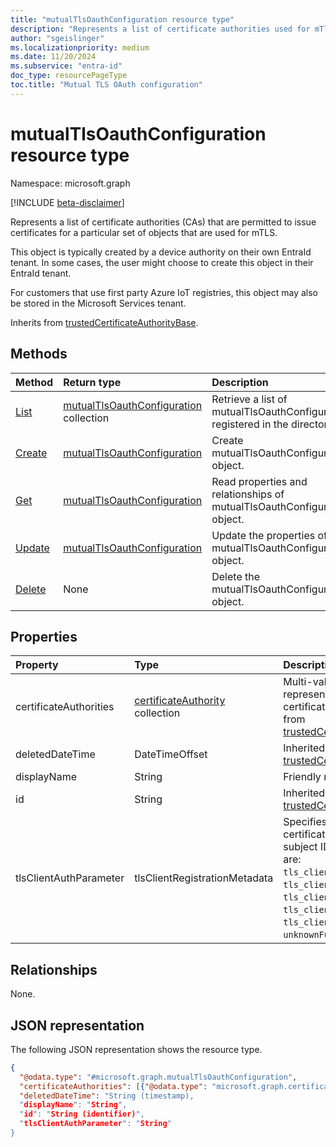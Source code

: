 ```yaml
---
title: "mutualTlsOauthConfiguration resource type"
description: "Represents a list of certificate authorities used for mTls Auth for device objects."
author: "sgeislinger"
ms.localizationpriority: medium
ms.date: 11/20/2024
ms.subservice: "entra-id"
doc_type: resourcePageType
toc.title: "Mutual TLS OAuth configuration"
---
```


# mutualTlsOauthConfiguration resource type

Namespace: microsoft.graph

[!INCLUDE [beta-disclaimer](../../includes/beta-disclaimer.md)]

Represents a list of certificate authorities (CAs) that are permitted to issue certificates for a particular set of objects that are used for mTLS.

This object is typically created by a device authority on their own EntraId tenant. In some cases, the user might choose to create this object in their EntraId tenant.

For customers that use first party Azure IoT registries, this object may also be stored in the Microsoft Services tenant.

Inherits from [trustedCertificateAuthorityBase](../resources/trustedcertificateauthoritybase.md).

## Methods
|Method|Return type|Description|
|:---|:---|:---|
|[List](../api/certificateauthoritypath-list-mutualtlsoauthconfigurations.md) |[mutualTlsOauthConfiguration](mutualtlsoauthconfiguration.md) collection| Retrieve a list of mutualTlsOauthConfiguration registered in the directory. |
|[Create](../api/certificateauthoritypath-post-mutualtlsoauthconfigurations.md) | [mutualTlsOauthConfiguration](mutualtlsoauthconfiguration.md) | Create mutualTlsOauthConfiguration object. |
|[Get](../api/mutualtlsoauthconfiguration-get.md)| [mutualTlsOauthConfiguration](mutualtlsoauthconfiguration.md) | Read properties and relationships of mutualTlsOauthConfiguration object.|
|[Update](../api/mutualtlsoauthconfiguration-update.md) | [mutualTlsOauthConfiguration](mutualtlsoauthconfiguration.md)  | Update the properties of the mutualTlsOauthConfiguration object.  |
|[Delete](../api/certificateauthoritypath-delete-mutualtlsoauthconfigurations.md) | None |Delete the mutualTlsOauthConfiguration object.|

## Properties
|Property|Type|Description|
|:---|:---|:---|
|certificateAuthorities|[certificateAuthority](../resources/certificateauthority.md) collection| Multi-value property that represents a list of trusted certificate authorities. Inherited from [trustedCertificateAuthorityBase](../resources/trustedcertificateauthoritybase.md). |
|deletedDateTime|DateTimeOffset|Inherited from [trustedCertificateAuthorityBase](../resources/trustedcertificateauthoritybase.md).|
|displayName|String|Friendly name.|
|id|String|Inherited from [trustedCertificateAuthorityBase](../resources/trustedcertificateauthoritybase.md).|
|tlsClientAuthParameter|tlsClientRegistrationMetadata | Specifies the field in the certificate that contains the subject ID. The possible values are: `tls_client_auth_subject_dn`, `tls_client_auth_san_dns`, `tls_client_auth_san_uri`, `tls_client_auth_san_ip`, `tls_client_auth_san_email`, `unknownFutureValue`.|

## Relationships
None.

## JSON representation
The following JSON representation shows the resource type.
<!-- {
  "blockType": "resource",
  "keyProperty": "id",
  "@odata.type": "microsoft.graph.mutualTlsOauthConfiguration",
  "baseType": "microsoft.graph.trustedCertificateAuthorityBase",
  "openType": false
}
-->
``` json
{
  "@odata.type": "#microsoft.graph.mutualTlsOauthConfiguration",
  "certificateAuthorities": [{"@odata.type": "microsoft.graph.certificateAuthority"}],
  "deletedDateTime": "String (timestamp),
  "displayName": "String",
  "id": "String (identifier)",
  "tlsClientAuthParameter": "String"
}
```
